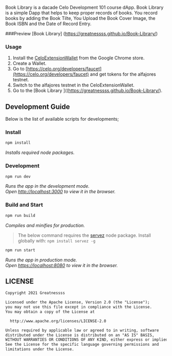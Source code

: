 Book Library is a dacade Celo Development 101 course dApp. Book Library is a simple Dapp that helps to keep proper records of books. 
You record books by adding the Book Tilte, You Upload the Book Cover Image, the Book ISBN and the Date of Record Entry. 


###Preview [Book Library] (https://greatnessss.github.io/Book-Library/)

### Usage

1. Install the [CeloExtensionWallet](https://chrome.google.com/webstore/detail/celoextensionwallet/kkilomkmpmkbdnfelcpgckmpcaemjcdh?hl=en) from the Google Chrome store.
2. Create a Wallet.
3. Go to [https://celo.org/developers/faucet](https://celo.org/developers/faucet) and get tokens for the alfajores testnet.
4. Switch to the alfajores testnet in the CeloExtensionWallet.
5. Go to the [Book Library ]((https://greatnessss.github.io/Book-Library/).

## Development Guide

Below is the list of available scripts for developments;

### Install

```bash
npm install
```

*Installs required node packages.*

### Development

```bash
npm run dev
```

*Runs the app in the development mode.\
Open [http://localhost:3000](http://localhost:3000) to view it in the browser.*

### Build and Start

```bash
npm run build
```

*Compiles and minifies for production.*

> The below command requires the [servez](https://www.npmjs.com/package/servez) node package. Install globally with: ```npm install servez -g```

```bash
npm run start
```

*Runs the app in production mode.\
Open [https://localhost:8080](https://localhost:8080) to view it in the browser.*

## LICENSE

```md
Copyright 2021 Greatnessss

Licensed under the Apache License, Version 2.0 (the "License");
you may not use this file except in compliance with the License.
You may obtain a copy of the License at

  http://www.apache.org/licenses/LICENSE-2.0

Unless required by applicable law or agreed to in writing, software
distributed under the License is distributed on an "AS IS" BASIS,
WITHOUT WARRANTIES OR CONDITIONS OF ANY KIND, either express or implied.
See the License for the specific language governing permissions and
limitations under the License.
```

